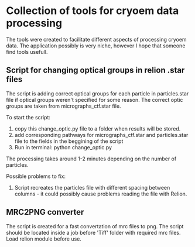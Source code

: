 # Collection of tools for cryoem data processing
The tools were created to facilitate different aspects of processing cryoem data. 
The application possibly is very niche, however I hope that someone find tools usefull.

## Script for changing optical groups in relion .star files

The script is adding correct optical groups for each particle in particles.star file if optical groups weren't specified for some reason. 
The correct optic groups are taken from micrographs_ctf.star file.

To start the script: 
1) copy this change_optic.py file to a folder when results will be stored.
2) add corresponding pathways for micrographs_ctf.star and particles.star file to the fields in the beggining of the script
3) Run in terminal: python change_optic.py

The processing takes around 1-2 minutes depending on the number of particles.

Possible problems to fix:
1) Script recreates the particles file with different spacing between columns - it could possibly cause problems reading the file with Relion.


## MRC2PNG converter
The script is created for a fast convertation of mrc files to png.
The script should be located inside a job before 'Tiff' folder with required mrc files.
Load relion module before use.

